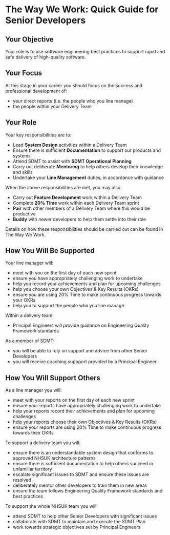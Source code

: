 
# The Way We Work: Quick Guide for Senior Developers

## Your Objective

Your role is to use software engineering best practices to support rapid and safe delivery of high-quality software.

## Your Focus

At this stage in your career you should focus on the success and professional development of:

- your direct reports (i.e. the people who you line manage)
- the people within your Delivery Team

## Your Role

Your key responsibilities are to:

- Lead **System Design** activities within a Delivery Team
- Ensure there is sufficient **Documentation** to support our products and systems
- Attend SDMT to assist with **SDMT Operational Planning**
- Carry out deliberate **Mentoring** to help others develop their knowledge and skills
- Undertake your **Line Management** duties, in accordance with guidance

When the above responsibilities are met, you may also:

- Carry out **Feature Development** work within a Delivery Team
- Complete **20% Time** work within each Delivery Team sprint
- **Pair** with other members of a Delivery Team where this would be productive
- **Buddy** with newer developers to help them settle into their role

Details on how these responsibilities should be carried out can be found in The Way We Work.

## How You Will Be Supported

Your line manager will:

- meet with you on the first day of each new sprint
- ensure you have appropriately challenging work to undertake
- help you record your achievements and plan for upcoming challenges
- help you choose your own Objectives & Key Results (OKRs)
- ensure you are using 20% Time to make continuous progress towards your OKRs
- help you to support the people who you line manage

Within a delivery team:

- Principal Engineers will provide guidance on Engineering Quality Framework standards

As a member of SDMT:

- you will be able to rely on support and advice from other Senior Developers
- you will receive coaching suppport provided by a Principal Engineer

## How You Will Support Others

As a line manager you will:

- meet with your reports on the first day of each new sprint
- ensure your reports have appropriately challenging work to undertake
- help your reports record their achievements and plan for upcoming challenges
- help your reports choose their own Objectives & Key Results (OKRs)
- ensure your reports are using 20% Time to make continuous progress towards their OKRs

To support a delivery team you will:

- ensure there is an understandable system design that conforms to approved NHSUK architecture patterns
- ensure there is sufficient documentation to help others succeed in unfamiliar territory
- escalate significant issues to SDMT and ensure these issues are resolved
- deliberately mentor other developers to train them in new areas
- ensure the team follows Engineering Quality Framework standards and best practices

To support the whole NHSUK team you will:

- attend SDMT to help other Senior Developers with significant issues
- collaborate with SDMT to maintain and execute the SDMT Plan
- work towards strategic objectives set by Principal Engineers




